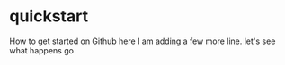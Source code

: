 # quickstart
How to get started on Github
here I am adding a few 
more
line. let's see what happens 
go 

